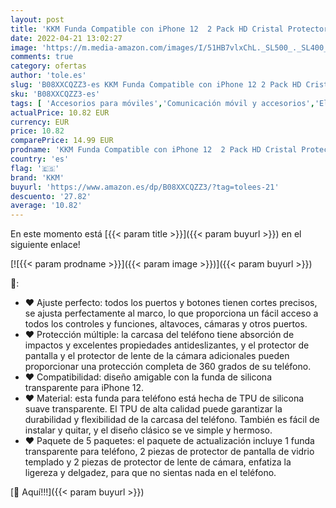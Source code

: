 ```yaml
---
layout: post
title: 'KKM Funda Compatible con iPhone 12  2 Pack HD Cristal Protector de Pantalla y 2 Vidrio Templado Protector de Lente de Cámara  Carcasa Suave TPU Silicona Cover - Clara'
date: 2022-04-21 13:02:27
image: 'https://m.media-amazon.com/images/I/51HB7vlxChL._SL500_._SL400_.jpg'
comments: true
category: ofertas
author: 'tole.es'
slug: 'B08XXCQZZ3-es KKM Funda Compatible con iPhone 12 2 Pack HD Cristal...'
sku: 'B08XXCQZZ3-es'
tags: [ 'Accesorios para móviles','Comunicación móvil y accesorios','Electrónica','Fundas y carcasas para teléfonos móviles','iphone','kkm','🇪🇸', ]
actualPrice: 10.82 EUR
currency: EUR
price: 10.82
comparePrice: 14.99 EUR
prodname: 'KKM Funda Compatible con iPhone 12  2 Pack HD Cristal Protector de Pantalla y 2 Vidrio Templado Protector de Lente de Cámara  Carcasa Suave TPU Silicona Cover - Clara'
country: 'es'
flag: '🇪🇸'
brand: 'KKM'
buyurl: 'https://www.amazon.es/dp/B08XXCQZZ3/?tag=tolees-21'
descuento: '27.82'
average: '10.82'
---
```


En este momento está [{{< param title >}}]({{< param buyurl >}}) en el siguiente enlace!

[![{{< param prodname >}}]({{< param image >}})]({{< param buyurl >}})

🔎:

- ❤ Ajuste perfecto: todos los puertos y botones tienen cortes precisos, se ajusta perfectamente al marco, lo que proporciona un fácil acceso a todos los controles y funciones, altavoces, cámaras y otros puertos.
- ❤ Protección múltiple: la carcasa del teléfono tiene absorción de impactos y excelentes propiedades antideslizantes, y el protector de pantalla y el protector de lente de la cámara adicionales pueden proporcionar una protección completa de 360 grados de su teléfono.
- ❤ Compatibilidad: diseño amigable con la funda de silicona transparente para iPhone 12.
- ❤ Material: esta funda para teléfono está hecha de TPU de silicona suave transparente. El TPU de alta calidad puede garantizar la durabilidad y flexibilidad de la carcasa del teléfono. También es fácil de instalar y quitar, y el diseño clásico se ve simple y hermoso.
- ❤ Paquete de 5 paquetes: el paquete de actualización incluye 1 funda transparente para teléfono, 2 piezas de protector de pantalla de vidrio templado y 2 piezas de protector de lente de cámara, enfatiza la ligereza y delgadez, para que no sientas nada en el teléfono.

[🛒 Aquí!!!]({{< param buyurl >}})
